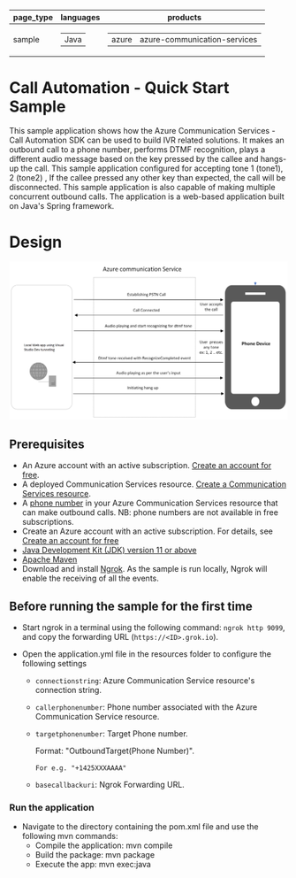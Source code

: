 |page_type| languages                             |products
|---|---------------------------------------|---|
|sample| <table><tr><td>Java</tr></td></table> |<table><tr><td>azure</td><td>azure-communication-services</td></tr></table>|

# Call Automation - Quick Start Sample

This sample application shows how the Azure Communication Services  - Call Automation SDK can be used to build IVR related solutions. 
It makes an outbound call to a phone number, performs DTMF recognition, plays a different audio message based on the key pressed by the callee and hangs-up the call. 
This sample application configured for accepting tone 1 (tone1), 2 (tone2) , If the callee pressed any other key than expected, the call will be disconnected.
This sample application is also capable of making multiple concurrent outbound calls. The application is a web-based application built on Java's Spring framework.

# Design

![design](./static/OutboundCallDesign.png)

## Prerequisites

- An Azure account with an active subscription. [Create an account for free](https://azure.microsoft.com/free/?WT.mc_id=A261C142F). 
- A deployed Communication Services resource. [Create a Communication Services resource](https://docs.microsoft.com/azure/communication-services/quickstarts/create-communication-resource).
- A [phone number](https://learn.microsoft.com/en-us/azure/communication-services/quickstarts/telephony/get-phone-number) in your Azure Communication Services resource that can make outbound calls. NB: phone numbers are not available in free subscriptions.
- Create an Azure account with an active subscription. For details, see [Create an account for free](https://azure.microsoft.com/free/)
- [Java Development Kit (JDK) version 11 or above](https://docs.microsoft.com/azure/developer/java/fundamentals/java-jdk-install)
- [Apache Maven](https://maven.apache.org/download.cgi)
- Download and install [Ngrok](https://www.ngrok.com/download). As the sample is run locally, Ngrok will enable the receiving of all the events.

## Before running the sample for the first time

- Start ngrok in a terminal using the following command: `ngrok http 9099`, and copy the forwarding URL (`https://<ID>.grok.io`).
- Open the application.yml file in the resources folder to configure the following settings

    - `connectionstring`: Azure Communication Service resource's connection string.
    - `callerphonenumber`: Phone number associated with the Azure Communication Service resource.
    - `targetphonenumber`: Target Phone number.

      Format: "OutboundTarget(Phone Number)".

          For e.g. "+1425XXXAAAA"
    - `basecallbackuri`: Ngrok Forwarding URL.

### Run the application

- Navigate to the directory containing the pom.xml file and use the following mvn commands:
    - Compile the application: mvn compile
    - Build the package: mvn package
    - Execute the app: mvn exec:java
